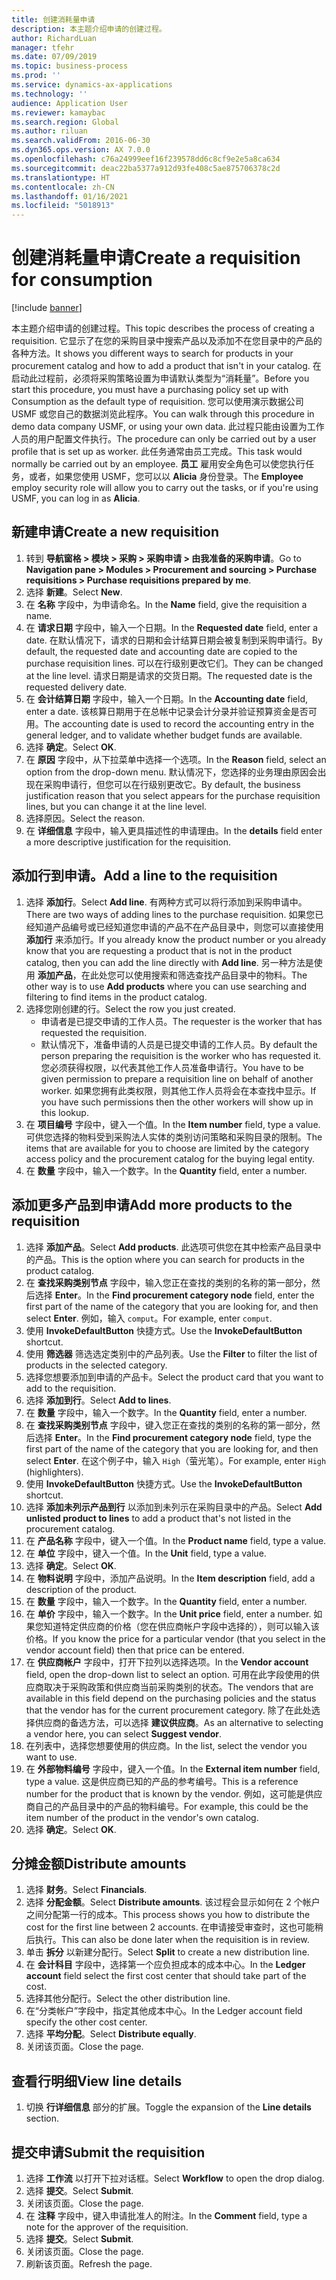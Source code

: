 ```yaml
---
title: 创建消耗量申请
description: 本主题介绍申请的创建过程。
author: RichardLuan
manager: tfehr
ms.date: 07/09/2019
ms.topic: business-process
ms.prod: ''
ms.service: dynamics-ax-applications
ms.technology: ''
audience: Application User
ms.reviewer: kamaybac
ms.search.region: Global
ms.author: riluan
ms.search.validFrom: 2016-06-30
ms.dyn365.ops.version: AX 7.0.0
ms.openlocfilehash: c76a24999eef16f239578dd6c8cf9e2e5a8ca634
ms.sourcegitcommit: deac22ba5377a912d93fe408c5ae875706378c2d
ms.translationtype: HT
ms.contentlocale: zh-CN
ms.lasthandoff: 01/16/2021
ms.locfileid: "5018913"
---
```

# <a name="create-a-requisition-for-consumption"></a><span data-ttu-id="e2bcb-103">创建消耗量申请</span><span class="sxs-lookup"><span data-stu-id="e2bcb-103">Create a requisition for consumption</span></span>

[!include [banner](../../includes/banner.md)]

<span data-ttu-id="e2bcb-104">本主题介绍申请的创建过程。</span><span class="sxs-lookup"><span data-stu-id="e2bcb-104">This topic describes the process of creating a requisition.</span></span> <span data-ttu-id="e2bcb-105">它显示了在您的采购目录中搜索产品以及添加不在您目录中的产品的各种方法。</span><span class="sxs-lookup"><span data-stu-id="e2bcb-105">It shows you different ways to search for products in your procurement catalog and how to add a product that isn't in your catalog.</span></span> <span data-ttu-id="e2bcb-106">在启动此过程前，必须将采购策略设置为申请默认类型为“消耗量”。</span><span class="sxs-lookup"><span data-stu-id="e2bcb-106">Before you start this procedure, you must have a purchasing policy set up with Consumption as the default type of requisition.</span></span> <span data-ttu-id="e2bcb-107">您可以使用演示数据公司 USMF 或您自己的数据浏览此程序。</span><span class="sxs-lookup"><span data-stu-id="e2bcb-107">You can walk through this procedure in demo data company USMF, or using your own data.</span></span> <span data-ttu-id="e2bcb-108">此过程只能由设置为工作人员的用户配置文件执行。</span><span class="sxs-lookup"><span data-stu-id="e2bcb-108">The procedure can only be carried out by a user profile that is set up as worker.</span></span> <span data-ttu-id="e2bcb-109">此任务通常由员工完成。</span><span class="sxs-lookup"><span data-stu-id="e2bcb-109">This task would normally be carried out by an employee.</span></span> <span data-ttu-id="e2bcb-110">**员工** 雇用安全角色可以使您执行任务，或者，如果您使用 USMF，您可以以 **Alicia** 身份登录。</span><span class="sxs-lookup"><span data-stu-id="e2bcb-110">The **Employee** employ security role will allow you to carry out the tasks, or if you're using USMF, you can log in as **Alicia**.</span></span>


## <a name="create-a-new-requisition"></a><span data-ttu-id="e2bcb-111">新建申请</span><span class="sxs-lookup"><span data-stu-id="e2bcb-111">Create a new requisition</span></span>
1. <span data-ttu-id="e2bcb-112">转到 **导航窗格 > 模块 > 采购 > 采购申请 > 由我准备的采购申请**。</span><span class="sxs-lookup"><span data-stu-id="e2bcb-112">Go to **Navigation pane > Modules > Procurement and sourcing > Purchase requisitions > Purchase requisitions prepared by me**.</span></span>
2. <span data-ttu-id="e2bcb-113">选择 **新建**。</span><span class="sxs-lookup"><span data-stu-id="e2bcb-113">Select **New**.</span></span>
3. <span data-ttu-id="e2bcb-114">在 **名称** 字段中，为申请命名。</span><span class="sxs-lookup"><span data-stu-id="e2bcb-114">In the **Name** field, give the requisition a name.</span></span>
4. <span data-ttu-id="e2bcb-115">在 **请求日期** 字段中，输入一个日期。</span><span class="sxs-lookup"><span data-stu-id="e2bcb-115">In the **Requested date** field, enter a date.</span></span> <span data-ttu-id="e2bcb-116">在默认情况下，请求的日期和会计结算日期会被复制到采购申请行。</span><span class="sxs-lookup"><span data-stu-id="e2bcb-116">By default, the requested date and accounting date are copied to the purchase requisition lines.</span></span> <span data-ttu-id="e2bcb-117">可以在行级别更改它们。</span><span class="sxs-lookup"><span data-stu-id="e2bcb-117">They can be changed at the line level.</span></span> <span data-ttu-id="e2bcb-118">请求日期是请求的交货日期。</span><span class="sxs-lookup"><span data-stu-id="e2bcb-118">The requested date is the requested delivery date.</span></span>  
5. <span data-ttu-id="e2bcb-119">在 **会计结算日期** 字段中，输入一个日期。</span><span class="sxs-lookup"><span data-stu-id="e2bcb-119">In the **Accounting date** field, enter a date.</span></span> <span data-ttu-id="e2bcb-120">该核算日期用于在总帐中记录会计分录并验证预算资金是否可用。</span><span class="sxs-lookup"><span data-stu-id="e2bcb-120">The accounting date is used to record the accounting entry in the general ledger, and to validate whether budget funds are available.</span></span>  
6. <span data-ttu-id="e2bcb-121">选择 **确定**。</span><span class="sxs-lookup"><span data-stu-id="e2bcb-121">Select **OK**.</span></span>
7. <span data-ttu-id="e2bcb-122">在 **原因** 字段中，从下拉菜单中选择一个选项。</span><span class="sxs-lookup"><span data-stu-id="e2bcb-122">In the **Reason** field, select an option from the drop-down menu.</span></span> <span data-ttu-id="e2bcb-123">默认情况下，您选择的业务理由原因会出现在采购申请行，但您可以在行级别更改它。</span><span class="sxs-lookup"><span data-stu-id="e2bcb-123">By default, the business justification reason that you select appears for the purchase requisition lines, but you can change it at the line level.</span></span>  
8. <span data-ttu-id="e2bcb-124">选择原因。</span><span class="sxs-lookup"><span data-stu-id="e2bcb-124">Select the reason.</span></span>
9. <span data-ttu-id="e2bcb-125">在 **详细信息** 字段中，输入更具描述性的申请理由。</span><span class="sxs-lookup"><span data-stu-id="e2bcb-125">In the **details** field enter a more descriptive justification for the requisition.</span></span>

## <a name="add-a-line-to-the-requisition"></a><span data-ttu-id="e2bcb-126">添加行到申请。</span><span class="sxs-lookup"><span data-stu-id="e2bcb-126">Add a line to the requisition</span></span>
1. <span data-ttu-id="e2bcb-127">选择 **添加行**。</span><span class="sxs-lookup"><span data-stu-id="e2bcb-127">Select **Add line**.</span></span> <span data-ttu-id="e2bcb-128">有两种方式可以将行添加到采购申请中。</span><span class="sxs-lookup"><span data-stu-id="e2bcb-128">There are two ways of adding lines to the purchase requisition.</span></span> <span data-ttu-id="e2bcb-129">如果您已经知道产品编号或已经知道您申请的产品不在产品目录中，则您可以直接使用 **添加行** 来添加行。</span><span class="sxs-lookup"><span data-stu-id="e2bcb-129">If you already know the product number or you already know that you are requesting a product that is not in the product catalog, then you can add the line directly with **Add line**.</span></span> <span data-ttu-id="e2bcb-130">另一种方法是使用 **添加产品**，在此处您可以使用搜索和筛选查找产品目录中的物料。</span><span class="sxs-lookup"><span data-stu-id="e2bcb-130">The other way is to use **Add products** where you can use searching and filtering to find items in the product catalog.</span></span>    
2. <span data-ttu-id="e2bcb-131">选择您刚创建的行。</span><span class="sxs-lookup"><span data-stu-id="e2bcb-131">Select the row you just created.</span></span>
    - <span data-ttu-id="e2bcb-132">申请者是已提交申请的工作人员。</span><span class="sxs-lookup"><span data-stu-id="e2bcb-132">The requester is the worker that has requested the requisition.</span></span>   
    - <span data-ttu-id="e2bcb-133">默认情况下，准备申请的人员是已提交申请的工作人员。</span><span class="sxs-lookup"><span data-stu-id="e2bcb-133">By default the person preparing the requisition is the worker who has requested it.</span></span> <span data-ttu-id="e2bcb-134">您必须获得权限，以代表其他工作人员准备申请行。</span><span class="sxs-lookup"><span data-stu-id="e2bcb-134">You have to be given permission to prepare a requisition line on behalf of another worker.</span></span> <span data-ttu-id="e2bcb-135">如果您拥有此类权限，则其他工作人员将会在本查找中显示。</span><span class="sxs-lookup"><span data-stu-id="e2bcb-135">If you have such permissions then the other workers will show up in this lookup.</span></span>  
3. <span data-ttu-id="e2bcb-136">在 **项目编号** 字段中，键入一个值。</span><span class="sxs-lookup"><span data-stu-id="e2bcb-136">In the **Item number** field, type a value.</span></span> <span data-ttu-id="e2bcb-137">可供您选择的物料受到采购法人实体的类别访问策略和采购目录的限制。</span><span class="sxs-lookup"><span data-stu-id="e2bcb-137">The items that are available for you to choose are limited by the category access policy and the procurement catalog for the buying legal entity.</span></span>   
4. <span data-ttu-id="e2bcb-138">在 **数量** 字段中，输入一个数字。</span><span class="sxs-lookup"><span data-stu-id="e2bcb-138">In the **Quantity** field, enter a number.</span></span>

## <a name="add-more-products-to-the-requisition"></a><span data-ttu-id="e2bcb-139">添加更多产品到申请</span><span class="sxs-lookup"><span data-stu-id="e2bcb-139">Add more products to the requisition</span></span>
1. <span data-ttu-id="e2bcb-140">选择 **添加产品**。</span><span class="sxs-lookup"><span data-stu-id="e2bcb-140">Select **Add products**.</span></span> <span data-ttu-id="e2bcb-141">此选项可供您在其中检索产品目录中的产品。</span><span class="sxs-lookup"><span data-stu-id="e2bcb-141">This is the option where you can search for products in the product catalog.</span></span>    
2. <span data-ttu-id="e2bcb-142">在 **查找采购类别节点** 字段中，输入您正在查找的类别的名称的第一部分，然后选择 **Enter**。</span><span class="sxs-lookup"><span data-stu-id="e2bcb-142">In the **Find procurement category node** field, enter the first part of the name of the category that you are looking for, and then select **Enter**.</span></span> <span data-ttu-id="e2bcb-143">例如，输入 `comput`。</span><span class="sxs-lookup"><span data-stu-id="e2bcb-143">For example, enter `comput`.</span></span>  
3. <span data-ttu-id="e2bcb-144">使用 **InvokeDefaultButton** 快捷方式。</span><span class="sxs-lookup"><span data-stu-id="e2bcb-144">Use the **InvokeDefaultButton** shortcut.</span></span>
4. <span data-ttu-id="e2bcb-145">使用 **筛选器** 筛选选定类别中的产品列表。</span><span class="sxs-lookup"><span data-stu-id="e2bcb-145">Use the **Filter** to filter the list of products in the selected category.</span></span>
5. <span data-ttu-id="e2bcb-146">选择您想要添加到申请的产品卡。</span><span class="sxs-lookup"><span data-stu-id="e2bcb-146">Select the product card that you want to add to the requisition.</span></span>
6. <span data-ttu-id="e2bcb-147">选择 **添加到行**。</span><span class="sxs-lookup"><span data-stu-id="e2bcb-147">Select **Add to lines**.</span></span>
7. <span data-ttu-id="e2bcb-148">在 **数量** 字段中，输入一个数字。</span><span class="sxs-lookup"><span data-stu-id="e2bcb-148">In the **Quantity** field, enter a number.</span></span>
8. <span data-ttu-id="e2bcb-149">在 **查找采购类别节点** 字段中，键入您正在查找的类别的名称的第一部分，然后选择 **Enter**。</span><span class="sxs-lookup"><span data-stu-id="e2bcb-149">In the **Find procurement category node** field, type the first part of the name of the category that you are looking for, and then select **Enter**.</span></span> <span data-ttu-id="e2bcb-150">在这个例子中，输入 `High`（萤光笔）。</span><span class="sxs-lookup"><span data-stu-id="e2bcb-150">For example, enter `High` (highlighters).</span></span>  
9. <span data-ttu-id="e2bcb-151">使用 **InvokeDefaultButton** 快捷方式。</span><span class="sxs-lookup"><span data-stu-id="e2bcb-151">Use the **InvokeDefaultButton** shortcut.</span></span>
10. <span data-ttu-id="e2bcb-152">选择 **添加未列示产品到行** 以添加到未列示在采购目录中的产品。</span><span class="sxs-lookup"><span data-stu-id="e2bcb-152">Select **Add unlisted product to lines** to add a product that's not listed in the procurement catalog.</span></span>
11. <span data-ttu-id="e2bcb-153">在 **产品名称** 字段中，键入一个值。</span><span class="sxs-lookup"><span data-stu-id="e2bcb-153">In the **Product name** field, type a value.</span></span>
12. <span data-ttu-id="e2bcb-154">在 **单位** 字段中，键入一个值。</span><span class="sxs-lookup"><span data-stu-id="e2bcb-154">In the **Unit** field, type a value.</span></span>
13. <span data-ttu-id="e2bcb-155">选择 **确定**。</span><span class="sxs-lookup"><span data-stu-id="e2bcb-155">Select **OK**.</span></span>
14. <span data-ttu-id="e2bcb-156">在 **物料说明** 字段中，添加产品说明。</span><span class="sxs-lookup"><span data-stu-id="e2bcb-156">In the **Item description** field, add a description of the product.</span></span>
15. <span data-ttu-id="e2bcb-157">在 **数量** 字段中，输入一个数字。</span><span class="sxs-lookup"><span data-stu-id="e2bcb-157">In the **Quantity** field, enter a number.</span></span>
16. <span data-ttu-id="e2bcb-158">在 **单价** 字段中，输入一个数字。</span><span class="sxs-lookup"><span data-stu-id="e2bcb-158">In the **Unit price** field, enter a number.</span></span> <span data-ttu-id="e2bcb-159">如果您知道特定供应商的价格（您在供应商帐户字段中选择的），则可以输入该价格。</span><span class="sxs-lookup"><span data-stu-id="e2bcb-159">If you know the price for a particular vendor (that you select in the vendor account field) then that price can be entered.</span></span>   
17. <span data-ttu-id="e2bcb-160">在 **供应商帐户** 字段中，打开下拉列以选择选项。</span><span class="sxs-lookup"><span data-stu-id="e2bcb-160">In the **Vendor account** field, open the drop-down list to select an option.</span></span> <span data-ttu-id="e2bcb-161">可用在此字段使用的供应商取决于采购政策和供应商当前采购类别的状态。</span><span class="sxs-lookup"><span data-stu-id="e2bcb-161">The vendors that are available in this field depend on the purchasing policies and the status that the vendor has for the current procurement category.</span></span> <span data-ttu-id="e2bcb-162">除了在此处选择供应商的备选方法，可以选择 **建议供应商**。</span><span class="sxs-lookup"><span data-stu-id="e2bcb-162">As an alternative to selecting a vendor here, you can select **Suggest vendor**.</span></span>    
18. <span data-ttu-id="e2bcb-163">在列表中，选择您想要使用的供应商。</span><span class="sxs-lookup"><span data-stu-id="e2bcb-163">In the list, select the vendor you want to use.</span></span>
19. <span data-ttu-id="e2bcb-164">在 **外部物料编号** 字段中，键入一个值。</span><span class="sxs-lookup"><span data-stu-id="e2bcb-164">In the **External item number** field, type a value.</span></span> <span data-ttu-id="e2bcb-165">这是供应商已知的产品的参考编号。</span><span class="sxs-lookup"><span data-stu-id="e2bcb-165">This is a reference number for the product that is known by the vendor.</span></span> <span data-ttu-id="e2bcb-166">例如，这可能是供应商自己的产品目录中的产品的物料编号。</span><span class="sxs-lookup"><span data-stu-id="e2bcb-166">For example, this could be the item number of the product in the vendor's own catalog.</span></span>  
20. <span data-ttu-id="e2bcb-167">选择 **确定**。</span><span class="sxs-lookup"><span data-stu-id="e2bcb-167">Select **OK**.</span></span>

## <a name="distribute-amounts"></a><span data-ttu-id="e2bcb-168">分摊金额</span><span class="sxs-lookup"><span data-stu-id="e2bcb-168">Distribute amounts</span></span>
1. <span data-ttu-id="e2bcb-169">选择 **财务**。</span><span class="sxs-lookup"><span data-stu-id="e2bcb-169">Select **Financials**.</span></span>
2. <span data-ttu-id="e2bcb-170">选择 **分配金额**。</span><span class="sxs-lookup"><span data-stu-id="e2bcb-170">Select **Distribute amounts**.</span></span> <span data-ttu-id="e2bcb-171">该过程会显示如何在 2 个帐户之间分配第一行的成本。</span><span class="sxs-lookup"><span data-stu-id="e2bcb-171">This process shows you how to distribute the cost for the first line between 2 accounts.</span></span> <span data-ttu-id="e2bcb-172">在申请接受审查时，这也可能稍后执行。</span><span class="sxs-lookup"><span data-stu-id="e2bcb-172">This can also be done later when the requisition is in review.</span></span>  
3. <span data-ttu-id="e2bcb-173">单击 **拆分** 以新建分配行。</span><span class="sxs-lookup"><span data-stu-id="e2bcb-173">Select **Split** to create a new distribution line.</span></span>
4. <span data-ttu-id="e2bcb-174">在 **会计科目** 字段中，选择第一个应负担成本的成本中心。</span><span class="sxs-lookup"><span data-stu-id="e2bcb-174">In the **Ledger account** field select the first cost center that should take part of the cost.</span></span>
5. <span data-ttu-id="e2bcb-175">选择其他分配行。</span><span class="sxs-lookup"><span data-stu-id="e2bcb-175">Select the other distribution line.</span></span>
6. <span data-ttu-id="e2bcb-176">在“分类帐户”字段中，指定其他成本中心。</span><span class="sxs-lookup"><span data-stu-id="e2bcb-176">In the Ledger account field specify the other cost center.</span></span>
7. <span data-ttu-id="e2bcb-177">选择 **平均分配**。</span><span class="sxs-lookup"><span data-stu-id="e2bcb-177">Select **Distribute equally**.</span></span>
8. <span data-ttu-id="e2bcb-178">关闭该页面。</span><span class="sxs-lookup"><span data-stu-id="e2bcb-178">Close the page.</span></span>

## <a name="view-line-details"></a><span data-ttu-id="e2bcb-179">查看行明细</span><span class="sxs-lookup"><span data-stu-id="e2bcb-179">View line details</span></span>
1. <span data-ttu-id="e2bcb-180">切换 **行详细信息** 部分的扩展。</span><span class="sxs-lookup"><span data-stu-id="e2bcb-180">Toggle the expansion of the **Line details** section.</span></span>

## <a name="submit-the-requisition"></a><span data-ttu-id="e2bcb-181">提交申请</span><span class="sxs-lookup"><span data-stu-id="e2bcb-181">Submit the requisition</span></span>
1. <span data-ttu-id="e2bcb-182">选择 **工作流** 以打开下拉对话框。</span><span class="sxs-lookup"><span data-stu-id="e2bcb-182">Select **Workflow** to open the drop dialog.</span></span>
2. <span data-ttu-id="e2bcb-183">选择 **提交**。</span><span class="sxs-lookup"><span data-stu-id="e2bcb-183">Select **Submit**.</span></span>
3. <span data-ttu-id="e2bcb-184">关闭该页面。</span><span class="sxs-lookup"><span data-stu-id="e2bcb-184">Close the page.</span></span>
4. <span data-ttu-id="e2bcb-185">在 **注释** 字段中，键入申请批准人的附注。</span><span class="sxs-lookup"><span data-stu-id="e2bcb-185">In the **Comment** field, type a note for the approver of the requisition.</span></span>
5. <span data-ttu-id="e2bcb-186">选择 **提交**。</span><span class="sxs-lookup"><span data-stu-id="e2bcb-186">Select **Submit**.</span></span>
6. <span data-ttu-id="e2bcb-187">关闭该页面。</span><span class="sxs-lookup"><span data-stu-id="e2bcb-187">Close the page.</span></span>
7. <span data-ttu-id="e2bcb-188">刷新该页面。</span><span class="sxs-lookup"><span data-stu-id="e2bcb-188">Refresh the page.</span></span>

